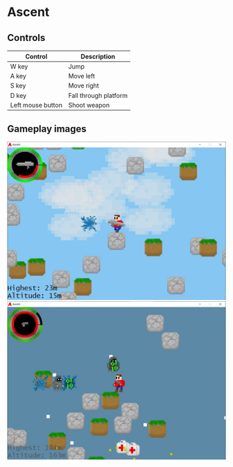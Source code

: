 # Ascent

## Controls

| Control | Description |
| ------- | ----------- |
| W key | Jump |
| A key | Move left |
| S key | Move right |
| D key | Fall through platform |
| Left mouse button | Shoot weapon |

## Gameplay images

![Oh no, a virus!](https://github.com/BornaSadeghi/Ascent/blob/master/a.JPG?raw=true)
![Ascending into the sky](https://github.com/BornaSadeghi/Ascent/blob/master/sky.JPG?raw=true)
